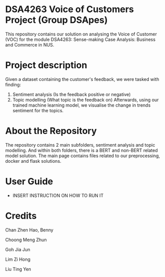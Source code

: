# DSA4263 Voice of Customers Project (Group DSApes)
This repository contains our solution on analysing the Voice of Customer (VOC) for the module DSA4263: Sense-making Case Analysis: Business and Commerce in NUS.
# Project description
Given a dataset containing the customer's feedback, we were tasked with finding:
1. Sentiment analysis (Is the feedback positive or negative)
2. Topic modelling (What topic is the feedback on)
Afterwards, using our trained machine learning model, we visualise the change in trends sentiment for the topics.
# About the Repository
The repository contains 2 main subfolders, sentiment analysis and topic modelling. And within both folders, there is a BERT and non-BERT related model solution. The main page contains files related to our preprocessing, docker and flask solutions.

# User Guide
* INSERT INSTRUCTION ON HOW TO RUN IT
# Credits
Chan Zhen Hao, Benny

Choong Meng Zhun

Goh Jia Jun

Lim Zi Hong

Liu Ting Yen
